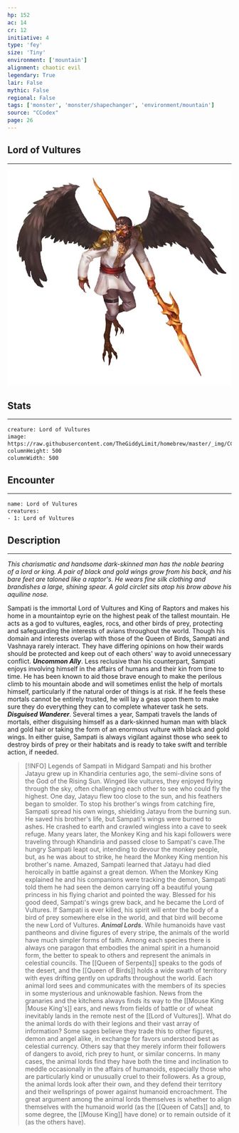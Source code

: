 ```yaml
---
hp: 152
ac: 14
cr: 12
initiative: 4
type: 'fey'    
size: 'Tiny'
environment: ['mountain']
alignment: chaotic evil
legendary: True
lair: False
mythic: False
regional: False
tags: ['monster', 'monster/shapechanger', 'environment/mountain']
source: "CCodex"
page: 26
---
```


## Lord of Vultures
---

![|600](https://raw.githubusercontent.com/TheGiddyLimit/homebrew/master/_img/CCodex/lordofvultures.jpg)

## Stats
---

```statblock
creature: Lord of Vultures
image: https://raw.githubusercontent.com/TheGiddyLimit/homebrew/master/_img/CCodex/lordofvultures_token.png
columnHeight: 500
columnWidth: 500
```

## Encounter
---

```encounter-table
name: Lord of Vultures
creatures:
- 1: Lord of Vultures
```

## Description
---
_This charismatic and handsome dark-skinned man has the noble bearing of a lord or king. A pair of black and gold wings grow from his back, and his bare feet are taloned like a raptor's. He wears fine silk clothing and brandishes a large, shining spear. A gold circlet sits atop his brow above his aquiline nose._

Sampati is the immortal Lord of Vultures and King of Raptors and makes his home in a mountaintop eyrie on the highest peak of the tallest mountain. He acts as a god to vultures, eagles, rocs, and other birds of prey, protecting and safeguarding the interests of avians throughout the world. Though his domain and interests overlap with those of the Queen of Birds, Sampati and Vashnaya rarely interact. They have differing opinions on how their wards should be protected and keep out of each others' way to avoid unnecessary conflict.
**_Uncommon Ally_**. Less reclusive than his counterpart, Sampati enjoys involving himself in the affairs of humans and their kin from time to time. He has been known to aid those brave enough to make the perilous climb to his mountain abode and will sometimes enlist the help of mortals himself, particularly if the natural order of things is at risk. If he feels these mortals cannot be entirely trusted, he will lay a geas upon them to make sure they do everything they can to complete whatever task he sets.
**_Disguised Wanderer_**. Several times a year, Sampati travels the lands of mortals, either disguising himself as a dark-skinned human man with black and gold hair or taking the form of an enormous vulture with black and gold wings. In either guise, Sampati is always vigilant against those who seek to destroy birds of prey or their habitats and is ready to take swift and terrible action, if needed.
> [!INFO] Legends of Sampati in Midgard
>Sampati and his brother Jatayu grew up in Khandiria centuries ago, the semi-divine sons of the God of the Rising Sun. Winged like vultures, they enjoyed flying through the sky, often challenging each other to see who could fly the highest. One day, Jatayu flew too close to the sun, and his feathers began to smolder. To stop his brother's wings from catching fire, Sampati spread his own wings, shielding Jatayu from the burning sun. He saved his brother's life, but Sampati's wings were burned to ashes. He crashed to earth and crawled wingless into a cave to seek refuge.
>Many years later, the Monkey King and his kapi followers were traveling through Khandiria and passed close to Sampati's cave.The hungry Sampati leapt out, intending to devour the monkey people, but, as he was about to strike, he heard the Monkey King mention his brother's name. Amazed, Sampati learned that Jatayu had died heroically in battle against a great demon. When the Monkey King explained he and his companions were tracking the demon, Sampati told them he had seen the demon carrying off a beautiful young princess in his flying chariot and pointed the way.
>Blessed for his good deed, Sampati's wings grew back, and he became the Lord of Vultures. If Sampati is ever killed, his spirit will enter the body of a bird of prey somewhere else in the world, and that bird will become the new Lord of Vultures.
**_Animal Lords_**. While humanoids have vast pantheons and divine figures of every stripe, the animals of the world have much simpler forms of faith. Among each species there is always one paragon that embodies the animal spirit in a humanoid form, the better to speak to others and represent the animals in celestial councils. The [[Queen of Serpents]] speaks to the gods of the desert, and the [[Queen of Birds]] holds a wide swath of territory with eyes drifting gently on updrafts throughout the world. Each animal lord sees and communicates with the members of its species in some mysterious and unknowable fashion. News from the granaries and the kitchens always finds its way to the [[Mouse King \|Mouse King's]] ears, and news from fields of battle or of wheat inevitably lands in the remote nest of the [[Lord of Vultures]].
What do the animal lords do with their legions and their vast array of information? Some sages believe they trade this to other figures, demon and angel alike, in exchange for favors understood best as celestial currency. Others say that they merely inform their followers of dangers to avoid, rich prey to hunt, or similar concerns. In many cases, the animal lords find they have both the time and inclination to meddle occasionally in the affairs of humanoids, especially those who are particularly kind or unusually cruel to their followers.
As a group, the animal lords look after their own, and they defend their territory and their wellsprings of power against humanoid encroachment. The great argument among the animal lords themselves is whether to align themselves with the humanoid world (as the [[Queen of Cats]] and, to some degree, the [[Mouse King]] have done) or to remain outside of it (as the others have).




